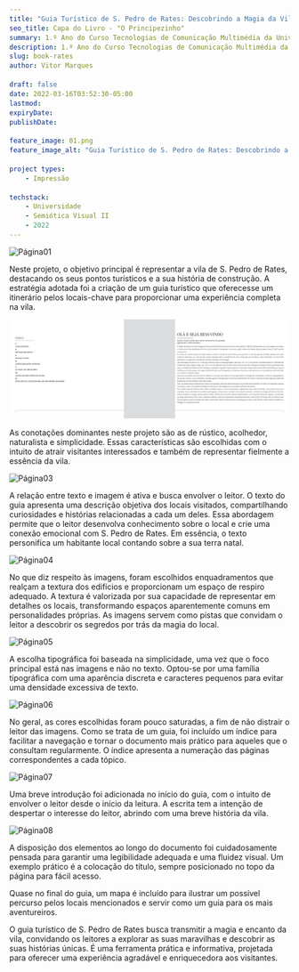 ```yaml
---
title: "Guia Turístico de S. Pedro de Rates: Descobrindo a Magia da Vila"
seo_title: Capa do Livro - "O Principezinho"
summary: 1.º Ano do Curso Tecnologias de Comunicação Multimédia da Universidade da Maia - 2022-03-16
description: 1.º Ano do Curso Tecnologias de Comunicação Multimédia da Universidade da Maia - 2022-03-16
slug: book-rates
author: Vitor Marques

draft: false
date: 2022-03-16T03:52:30-05:00
lastmod: 
expiryDate: 
publishDate: 

feature_image: 01.png
feature_image_alt: "Guia Turístico de S. Pedro de Rates: Descobrindo a Magia da Vila"

project types: 
    - Impressão

techstack:
    - Universidade
    - Semiótica Visual II
    - 2022
---
```


![Página01](41449-VitorMarques%20-%20Book%20-1.png)

Neste projeto, o objetivo principal é representar a vila de S. Pedro de Rates, destacando os seus pontos turísticos e a sua história de construção. A estratégia adotada foi a criação de um guia turístico que oferecesse um itinerário pelos locais-chave para proporcionar uma experiência completa na vila.


![Página02](41449-VitorMarques%20-%20Book%20-2.png)

As conotações dominantes neste projeto são as de rústico, acolhedor, naturalista e simplicidade. Essas características são escolhidas com o intuito de atrair visitantes interessados e também de representar fielmente a essência da vila.

![Página03](41449-VitorMarques%20-%20Book%20-3.png)

A relação entre texto e imagem é ativa e busca envolver o leitor. O texto do guia apresenta uma descrição objetiva dos locais visitados, compartilhando curiosidades e histórias relacionadas a cada um deles. Essa abordagem permite que o leitor desenvolva conhecimento sobre o local e crie uma conexão emocional com S. Pedro de Rates. Em essência, o texto personifica um habitante local contando sobre a sua terra natal.

![Página04](41449-VitorMarques%20-%20Book%20-4.png)

No que diz respeito às imagens, foram escolhidos enquadramentos que realçam a textura dos edifícios e proporcionam um espaço de respiro adequado. A textura é valorizada por sua capacidade de representar em detalhes os locais, transformando espaços aparentemente comuns em personalidades próprias. As imagens servem como pistas que convidam o leitor a descobrir os segredos por trás da magia do local.

![Página05](41449-VitorMarques%20-%20Book%20-5.png)

A escolha tipográfica foi baseada na simplicidade, uma vez que o foco principal está nas imagens e não no texto. Optou-se por uma família tipográfica com uma aparência discreta e caracteres pequenos para evitar uma densidade excessiva de texto.

![Página06](41449-VitorMarques%20-%20Book%20-6.png)

No geral, as cores escolhidas foram pouco saturadas, a fim de não distrair o leitor das imagens. Como se trata de um guia, foi incluído um índice para facilitar a navegação e tornar o documento mais prático para aqueles que o consultam regularmente. O índice apresenta a numeração das páginas correspondentes a cada tópico.

![Página07](41449-VitorMarques%20-%20Book%20-7.png)

Uma breve introdução foi adicionada no início do guia, com o intuito de envolver o leitor desde o início da leitura. A escrita tem a intenção de despertar o interesse do leitor, abrindo com uma breve história da vila.

![Página08](41449-VitorMarques%20-%20Book%20-8.png)

A disposição dos elementos ao longo do documento foi cuidadosamente pensada para garantir uma legibilidade adequada e uma fluidez visual. Um exemplo prático é a colocação do título, sempre posicionado no topo da página para fácil acesso.

Quase no final do guia, um mapa é incluído para ilustrar um possível percurso pelos locais mencionados e servir como um guia para os mais aventureiros.

O guia turístico de S. Pedro de Rates busca transmitir a magia e encanto da vila, convidando os leitores a explorar as suas maravilhas e descobrir as suas histórias únicas. É uma ferramenta prática e informativa, projetada para oferecer uma experiência agradável e enriquecedora aos visitantes.




